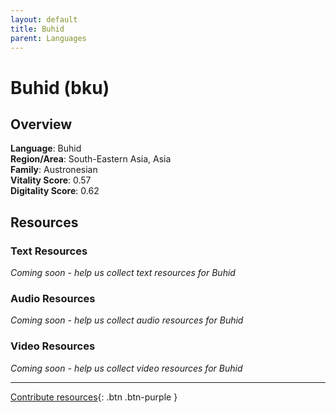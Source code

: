 ```yaml
---
layout: default
title: Buhid
parent: Languages
---
```


# Buhid (bku)

## Overview

**Language**: Buhid  
**Region/Area**: South-Eastern Asia, Asia  
**Family**: Austronesian  
**Vitality Score**: 0.57  
**Digitality Score**: 0.62  

## Resources

### Text Resources
*Coming soon - help us collect text resources for Buhid*

### Audio Resources
*Coming soon - help us collect audio resources for Buhid*

### Video Resources
*Coming soon - help us collect video resources for Buhid*

---

[Contribute resources](https://fairtrain.github.io/){: .btn .btn-purple }
